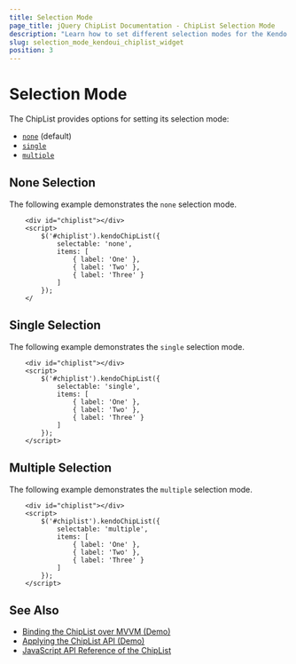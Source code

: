 ```yaml
---
title: Selection Mode
page_title: jQuery ChipList Documentation - ChipList Selection Mode
description: "Learn how to set different selection modes for the Kendo UI for jQuery ChipList component."
slug: selection_mode_kendoui_chiplist_widget
position: 3
---
```


# Selection Mode

The ChipList provides options for setting its selection mode:

* [`none`](#none-selection) (default)
* [`single`](#single-selection)
* [`multiple`](#multiple-selection)

## None Selection

The following example demonstrates the `none` selection mode.

```dojo
    <div id="chiplist"></div>
    <script>
        $('#chiplist').kendoChipList({
            selectable: 'none',
            items: [
                { label: 'One' },
                { label: 'Two' },
                { label: 'Three' }
            ]
        });
    </
```

## Single Selection

The following example demonstrates the `single` selection mode.

```dojo
    <div id="chiplist"></div>
    <script>
        $('#chiplist').kendoChipList({
            selectable: 'single',
            items: [
                { label: 'One' },
                { label: 'Two' },
                { label: 'Three' }
            ]
        });
    </script>
```

## Multiple Selection

The following example demonstrates the `multiple` selection mode.

```dojo
    <div id="chiplist"></div>
    <script>
        $('#chiplist').kendoChipList({
            selectable: 'multiple',
            items: [
                { label: 'One' },
                { label: 'Two' },
                { label: 'Three' }
            ]
        });
    </script>
```

## See Also

* [Binding the ChipList over MVVM (Demo)](https://demos.telerik.com/kendo-ui/chiplist/mvvm)
* [Applying the ChipList API (Demo)](https://demos.telerik.com/kendo-ui/chiplist/api)
* [JavaScript API Reference of the ChipList](/api/javascript/ui/chiplist)
